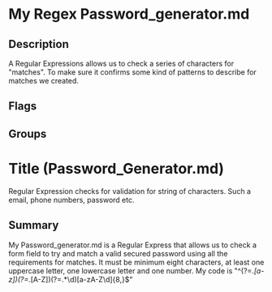 # My Regex Password_generator.md


## Description
A Regular Expressions allows us to check a series of characters for "matches". To make sure it confirms some kind of patterns to describe for matches we created.

## Flags


## Groups

# Title (Password_Generator.md)

Regular Expression checks for validation for string of characters. Such a email, phone numbers, password etc. 



## Summary

My Password_generator.md is a Regular Express that allows us to check a form field to try and match a valid secured password using all the requirements for matches. It must be minimum eight characters, at least one uppercase letter, one lowercase letter and one number. My code is "^(?=.*[a-z])(?=.*[A-Z])(?=.*\d)[a-zA-Z\d]{8,}$"
